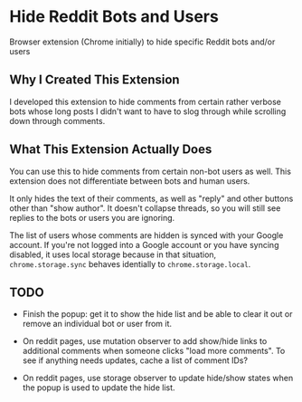 # Hide Reddit Bots and Users

Browser extension (Chrome initially) to hide specific Reddit bots and/or users

## Why I Created This Extension

I developed this extension to hide comments from certain rather
verbose bots whose long posts I didn't want to have to slog through
while scrolling down through comments.

## What This Extension Actually Does

You can use this to hide comments from certain non-bot users as well.
This extension does not differentiate between bots and human users.

It only hides the text of their comments, as well as "reply" and other
buttons other than "show author".  It doesn't collapse threads, so you
will still see replies to the bots or users you are ignoring.

The list of users whose comments are hidden is synced with your Google
account.  If you're not logged into a Google account or you have
syncing disabled, it uses local storage because in that situation,
`chrome.storage.sync` behaves identially to `chrome.storage.local`.

## TODO

- Finish the popup: get it to show the hide list and be able to clear
  it out or remove an individual bot or user from it.

- On reddit pages, use mutation observer to add show/hide links to
  additional comments when someone clicks "load more comments".  To
  see if anything needs updates, cache a list of comment IDs?

- On reddit pages, use storage observer to update hide/show states
  when the popup is used to update the hide list.
